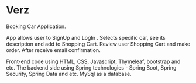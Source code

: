 # Verz
Booking Car Application.

App allows user to SignUp and LogIn . Selects specific car, see its description and add to Shopping Cart. Review user Shopping Cart and make order. After receive email confirmation.

Front-end code using HTML, CSS, Javascript, Thymeleaf, bootstrap and etc.
The backend side using Spring technologies - Spring Boot, Spring Security, Spring Data and etc.
MySql as a database. 

